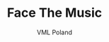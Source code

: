 ---
title: 'Face The Music'
author: VML Poland
project_image_path: '/images/gallery/face-the-music.jpg'
external_url: 'https://en-remiks.meskiegranie.pl/'
---